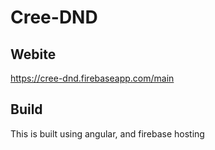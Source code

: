 # Cree-DND
## Webite
https://cree-dnd.firebaseapp.com/main

## Build
This is built using angular, and firebase hosting

